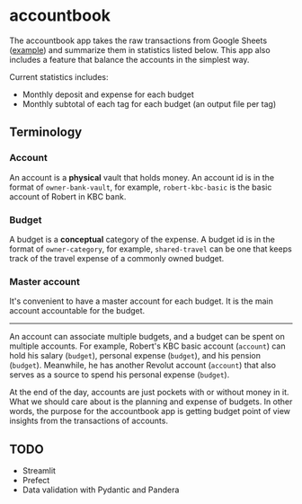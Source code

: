 # accountbook
The accountbook app takes the raw transactions from Google Sheets ([example](https://docs.google.com/spreadsheets/d/1UmX-s_Pp_5cDsw0i9jq4cbiHqBtZzIiKCik6cQ-0n7o/edit?usp=sharing)) and summarize them in statistics listed below. This app also includes a feature that balance the accounts in the simplest way.

Current statistics includes:
- Monthly deposit and expense for each budget
- Monthly subtotal of each tag for each budget (an output file per tag)

## Terminology
### Account
An account is a **physical** vault that holds money. An account id is in the format of `owner-bank-vault`, for example, `robert-kbc-basic` is the basic account of Robert in KBC bank.

### Budget
A budget is a **conceptual** category of the expense. A budget id is in the format of `owner-category`, for example, `shared-travel` can be one that keeps track of the travel expense of a commonly owned budget.

### Master account
It's convenient to have a master account for each budget. It is the main account accountable for the budget.

---

An account can associate multiple budgets, and a budget can be spent on multiple accounts. For example, Robert's KBC basic account (`account`) can hold his salary (`budget`), personal expense (`budget`), and his pension (`budget`). Meanwhile, he has another Revolut account (`account`) that also serves as a source to spend his personal expense (`budget`).

At the end of the day, accounts are just pockets with or without money in it. What we should care about is the planning and expense of budgets. In other words, the purpose for the accountbook app is getting budget point of view insights from the transactions of accounts.

## TODO
- Streamlit
- Prefect
- Data validation with Pydantic and Pandera
